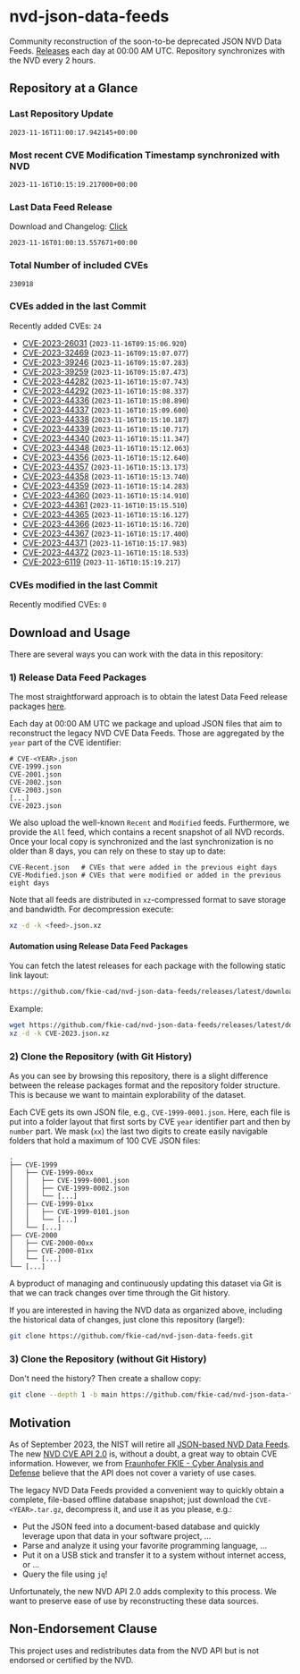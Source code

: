 # nvd-json-data-feeds

Community reconstruction of the soon-to-be deprecated JSON NVD Data Feeds. 
[Releases](https://github.com/fkie-cad/nvd-json-data-feeds/releases/latest) each day at 00:00 AM UTC.
Repository synchronizes with the NVD every 2 hours.

## Repository at a Glance

### Last Repository Update

```plain
2023-11-16T11:00:17.942145+00:00
```

### Most recent CVE Modification Timestamp synchronized with NVD

```plain
2023-11-16T10:15:19.217000+00:00
```

### Last Data Feed Release

Download and Changelog: [Click](https://github.com/fkie-cad/nvd-json-data-feeds/releases/latest)

```plain
2023-11-16T01:00:13.557671+00:00
```

### Total Number of included CVEs

```plain
230918
```

### CVEs added in the last Commit

Recently added CVEs: `24`

* [CVE-2023-26031](CVE-2023/CVE-2023-260xx/CVE-2023-26031.json) (`2023-11-16T09:15:06.920`)
* [CVE-2023-32469](CVE-2023/CVE-2023-324xx/CVE-2023-32469.json) (`2023-11-16T09:15:07.077`)
* [CVE-2023-39246](CVE-2023/CVE-2023-392xx/CVE-2023-39246.json) (`2023-11-16T09:15:07.283`)
* [CVE-2023-39259](CVE-2023/CVE-2023-392xx/CVE-2023-39259.json) (`2023-11-16T09:15:07.473`)
* [CVE-2023-44282](CVE-2023/CVE-2023-442xx/CVE-2023-44282.json) (`2023-11-16T10:15:07.743`)
* [CVE-2023-44292](CVE-2023/CVE-2023-442xx/CVE-2023-44292.json) (`2023-11-16T10:15:08.337`)
* [CVE-2023-44336](CVE-2023/CVE-2023-443xx/CVE-2023-44336.json) (`2023-11-16T10:15:08.890`)
* [CVE-2023-44337](CVE-2023/CVE-2023-443xx/CVE-2023-44337.json) (`2023-11-16T10:15:09.600`)
* [CVE-2023-44338](CVE-2023/CVE-2023-443xx/CVE-2023-44338.json) (`2023-11-16T10:15:10.187`)
* [CVE-2023-44339](CVE-2023/CVE-2023-443xx/CVE-2023-44339.json) (`2023-11-16T10:15:10.717`)
* [CVE-2023-44340](CVE-2023/CVE-2023-443xx/CVE-2023-44340.json) (`2023-11-16T10:15:11.347`)
* [CVE-2023-44348](CVE-2023/CVE-2023-443xx/CVE-2023-44348.json) (`2023-11-16T10:15:12.063`)
* [CVE-2023-44356](CVE-2023/CVE-2023-443xx/CVE-2023-44356.json) (`2023-11-16T10:15:12.640`)
* [CVE-2023-44357](CVE-2023/CVE-2023-443xx/CVE-2023-44357.json) (`2023-11-16T10:15:13.173`)
* [CVE-2023-44358](CVE-2023/CVE-2023-443xx/CVE-2023-44358.json) (`2023-11-16T10:15:13.740`)
* [CVE-2023-44359](CVE-2023/CVE-2023-443xx/CVE-2023-44359.json) (`2023-11-16T10:15:14.283`)
* [CVE-2023-44360](CVE-2023/CVE-2023-443xx/CVE-2023-44360.json) (`2023-11-16T10:15:14.910`)
* [CVE-2023-44361](CVE-2023/CVE-2023-443xx/CVE-2023-44361.json) (`2023-11-16T10:15:15.510`)
* [CVE-2023-44365](CVE-2023/CVE-2023-443xx/CVE-2023-44365.json) (`2023-11-16T10:15:16.127`)
* [CVE-2023-44366](CVE-2023/CVE-2023-443xx/CVE-2023-44366.json) (`2023-11-16T10:15:16.720`)
* [CVE-2023-44367](CVE-2023/CVE-2023-443xx/CVE-2023-44367.json) (`2023-11-16T10:15:17.400`)
* [CVE-2023-44371](CVE-2023/CVE-2023-443xx/CVE-2023-44371.json) (`2023-11-16T10:15:17.983`)
* [CVE-2023-44372](CVE-2023/CVE-2023-443xx/CVE-2023-44372.json) (`2023-11-16T10:15:18.533`)
* [CVE-2023-6119](CVE-2023/CVE-2023-61xx/CVE-2023-6119.json) (`2023-11-16T10:15:19.217`)


### CVEs modified in the last Commit

Recently modified CVEs: `0`



## Download and Usage

There are several ways you can work with the data in this repository:

### 1) Release Data Feed Packages

The most straightforward approach is to obtain the latest Data Feed release packages [here](https://github.com/fkie-cad/nvd-json-data-feeds/releases/latest).

Each day at 00:00 AM UTC we package and upload JSON files that aim to reconstruct the legacy NVD CVE Data Feeds.
Those are aggregated by the `year` part of the CVE identifier:

```
# CVE-<YEAR>.json
CVE-1999.json
CVE-2001.json
CVE-2002.json
CVE-2003.json
[...]
CVE-2023.json
```

We also upload the well-known `Recent` and `Modified` feeds.
Furthermore, we provide the `All` feed, which contains a recent snapshot of all NVD records.
Once your local copy is synchronized and the last synchronization is no older than 8 days, you can rely on these to stay up to date:

```plain
CVE-Recent.json   # CVEs that were added in the previous eight days
CVE-Modified.json # CVEs that were modified or added in the previous eight days
```

Note that all feeds are distributed in `xz`-compressed format to save storage and bandwidth.
For decompression execute:

```sh
xz -d -k <feed>.json.xz
```


#### Automation using Release Data Feed Packages

You can fetch the latest releases for each package with the following static link layout:

```sh
https://github.com/fkie-cad/nvd-json-data-feeds/releases/latest/download/CVE-<YEAR>.json.xz
```

Example:

```sh
wget https://github.com/fkie-cad/nvd-json-data-feeds/releases/latest/download/CVE-2023.json.xz
xz -d -k CVE-2023.json.xz
```

### 2) Clone the Repository (with Git History)

As you can see by browsing this repository, there is a slight difference between the release packages format and the repository folder structure.
This is because we want to maintain explorability of the dataset.

Each CVE gets its own JSON file, e.g., `CVE-1999-0001.json`.
Here, each file is put into a folder layout that first sorts by CVE `year` identifier part and then by `number` part.
We mask (`xx`) the last two digits to create easily navigable folders that hold a maximum of 100 CVE JSON files:

```plain
.
├── CVE-1999
│   ├── CVE-1999-00xx
│   │   ├── CVE-1999-0001.json
│   │   ├── CVE-1999-0002.json
│   │   └── [...]
│   ├── CVE-1999-01xx
│   │   ├── CVE-1999-0101.json
│   │   └── [...]
│   └── [...]
├── CVE-2000
│   ├── CVE-2000-00xx
│   ├── CVE-2000-01xx
│   └── [...]
└── [...]
```

A byproduct of managing and continuously updating this dataset via Git is that we can track changes over time through the Git history.

If you are interested in having the NVD data as organized above, including the historical data of changes, just clone this repository (large!):

```sh
git clone https://github.com/fkie-cad/nvd-json-data-feeds.git
```

### 3) Clone the Repository (without Git History)

Don't need the history? Then create a shallow copy:

```sh
git clone --depth 1 -b main https://github.com/fkie-cad/nvd-json-data-feeds.git
```

## Motivation

As of September 2023, the NIST will retire all [JSON-based NVD Data Feeds](https://nvd.nist.gov/vuln/data-feeds#divRetirementBanner-1).
The new [NVD CVE API 2.0](https://nvd.nist.gov/developers/vulnerabilities) is, without a doubt, a great way to obtain CVE information.
However, we from [Fraunhofer FKIE - Cyber Analysis and Defense](https://www.fkie.fraunhofer.de/en/departments/cad.html) believe that the API does not cover a variety of use cases.

The legacy NVD Data Feeds provided a convenient way to quickly obtain a complete, file-based offline database snapshot; just download the `CVE-<YEAR>.tar.gz`, decompress it, and use it as you please, e.g.:

* Put the JSON feed into a document-based database and quickly leverage upon that data in your software project, ...
* Parse and analyze it using your favorite programming language, ...
* Put it on a USB stick and transfer it to a system without internet access, or ...
* Query the file using `jq`!

Unfortunately, the new NVD API 2.0 adds complexity to this process.
We want to preserve ease of use by reconstructing these data sources.

## Non-Endorsement Clause

This project uses and redistributes data from the NVD API but is not endorsed or certified by the NVD.